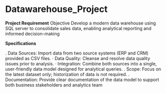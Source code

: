 # Datawarehouse_Project


**Project Requirement**
Objective
Develop a modern data warehouse using SQL server to consolidate sales data, enabling analytical reporting and informed decision-making

**Specifications**

. Data Sources: Import data from two source systems (ERP and CRM) provided as CSV files.
· Data Quality: Cleanse and resolve data quality issues prior to analysis.
· Integration: Combine both sources into a single, user-friendly data model designed for analytical queries.
. Scope: Focus on the latest dataset only; historization of data is not required.
. Documentation: Provide clear documentation of the data model to support both business stakeholders and analytics team


